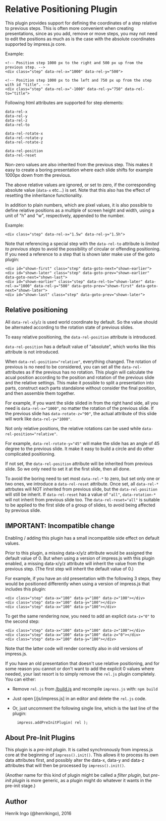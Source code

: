 Relative Positioning Plugin
===========================

This plugin provides support for defining the coordinates of a step relative
to previous steps. This is often more convenient when creating presentations,
since as you add, remove or move steps, you may not need to edit the positions
as much as is the case with the absolute coordinates supported by impress.js
core.

Example:

    <!-- Position step 1000 px to the right and 500 px up from the previous step. -->
    <div class="step" data-rel-x="1000" data-rel-y="500">
        
    <!-- Position step 1000 px to the left and 750 px up from the step with id "title". -->
    <div class="step" data-rel-x="-1000" data-rel-y="750" data-rel-to="title">

Following html attributes are supported for step elements:

    data-rel-x
    data-rel-y
    data-rel-z
    data-rel-to

    data-rel-rotate-x
    data-rel-rotate-y
    data-rel-rotate-z

    data-rel-position
    data-rel-reset

Non-zero values are also inherited from the previous step. This makes it easy to 
create a boring presentation where each slide shifts for example 1000px down 
from the previous.

The above relative values are ignored, or set to zero, if the corresponding 
absolute value (`data-x` etc...) is set. Note that this also has the effect of
resetting the inheritance functionality.

In addition to plain numbers, which are pixel values, it is also possible to
define relative positions as a multiple of screen height and width, using
a unit of "h" and "w", respectively, appended to the number.

Example:

    <div class="step" data-rel-x="1.5w" data-rel-y="1.5h">

Note that referencing a special step with the `data-rel-to` attribute is *limited to previous steps* to avoid the possibility of circular or offending positioning.
If you need a reference to a step that is shown later make use of the goto plugin:


    <div id="shown-first" class="step" data-goto-next="shown-earlier">
    <div id="shown-later" class="step" data-goto-prev="shown-earlier" data-goto-next="shown-last">
    <div id="shown-earlier" class="step" data-rel-to="shown-later" data-rel-x="1000" data-rel-y="500" data-goto-prev="shown-first" data-goto-next="shown-later">
    <div id="shown-last" class="step" data-goto-prev="shown-later">

Relative positioning
--------------------

All `data-rel-x`/`y`/`z` is used world coordinate by default. So the value should be alternated according to the rotation state of previous slides.

To easy relative positioning, the `data-rel-position` attribute is introduced.

`data-rel-position` has a default value of "absolute", which works like this attribute is not introduced.

When `data-rel-position="relative"`, everything changed. The rotation of previous is no need to be considered, you can set all the `data-rel-` attributes as if the previous has no rotation. This plugin will calculate the acual position according to the position and rotation of the previous slide and the relative settings. This make it possible to split a presentation into parts, construct each parts standalone without consider the final position, and then assemble them together.

For example, if you want the slide slided in from the right hand side, all you need is `data-rel-x="1000"`, no matter the rotation of the previous slide. If the previous slide has `data-rotate-z="90"`, the actual attribute of this slide will work like `data-rel-y="1000"`.

Not only relative positions, the relative rotations can be used while `data-rel-position="relative"`.

For example, `data-rel-rotate-y="45"` will make the slide has an angle of 45 degree to the previous slide. It make it easy to build a circle and do other complicated positioning.

If not set, the `data-rel-position` attribute will be inherited from previous slide. So we only need to set it at the first slide, then all done.

To avoid the boring need to set most `data-rel-*` to zero, but set only one or two ones, we introduce a `data-rel-reset` attribute. Once set, all `data-rel-*` attrbutes will NOT inherited from previous slide, but the `data-rel-position` will still be inherit. If `data-rel-reset` has a value of `"all"`, `data-rotation-*` will not inherit from previous slide too.  The `data-rel-reset="all"` is suitable to be applied to the first slide of a group of slides, to avoid being affected by previous slide.

IMPORTANT: Incompatible change
------------------------------

Enabling / adding this plugin has a small incompatible side effect on default values.

Prior to this plugin, a missing data-x/y/z attribute would be assigned the default value of 0.
But when using a version of impress.js with this plugin enabled, a missing data-x/y/z attribute
will inherit the value from the previous step. (The first step will inherit the default value of 0.)

For example, if you have an old presentation with the following 3 steps, they would be positioned
differently when using a version of impress.js that includes this plugin:

    <div class="step" data-x="100" data-y="100" data-z="100"></div>
    <div class="step" data-x="100" data-y="100"></div>
    <div class="step" data-x="100" data-y="100"></div>

To get the same rendering now, you need to add an explicit `data-z="0"` to the second step:

    <div class="step" data-x="100" data-y="100" data-z="100"></div>
    <div class="step" data-x="100" data-y="100" data-z="0"></div>
    <div class="step" data-x="100" data-y="100"></div>

Note that the latter code will render correctly also in old versions of impress.js.

If you have an old presentation that doesn't use relative positioning, and for some reason you
cannot or don't want to add the explicit 0 values where needed, your last resort is to simply
remove the `rel.js` plugin completely. You can either:

* Remove `rel.js` from [/build.js](../../../build.js) and recompile `impress.js` with: `npm build`
* Just open [/js/impress.js] in an editor and delete the `rel.js` code.
* Or, just uncomment the following single line, which is the last line of the plugin:

        impress.addPreInitPlugin( rel );


About Pre-Init Plugins
----------------------

This plugin is a *pre-init plugin*. It is called synchronously from impress.js
core at the beginning of `impress().init()`. This allows it to process its own
data attributes first, and possibly alter the data-x, data-y and data-z attributes
that will then be processed by `impress().init()`.

(Another name for this kind of plugin might be called a *filter plugin*, but
*pre-init plugin* is more generic, as a plugin might do whatever it wants in
the pre-init stage.)


Author
------

Henrik Ingo (@henrikingo), 2016
